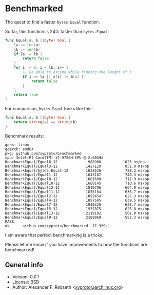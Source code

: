 # Benchmarked

The quest to find a faster `bytes.Equal` function.

So far, this function is 24% faster than `bytes.Equal`:

```go
func Equal(a, b []byte) bool {
    la := len(a)
    lb := len(b)
    if la != lb {
        return false
    }
    for i := 0; i < lb; i++ {
        // Be able to escape while finding the lenght of b
        if i >= la || a[i] != b[i] {
            return false
        }
    }
    return true
}
```

For comparison, `bytes.Equal` looks like this:

```go
func Equal(a, b []byte) bool {
    return string(a) == string(b)
}
```

Benchmark results:

```
goos: linux
goarch: amd64
pkg: github.com/xyproto/benchmarked
cpu: Intel(R) Core(TM) i7-9750H CPU @ 2.60GHz
BenchmarkEqual/Equal6-12         	  988906	      1025 ns/op
BenchmarkEqual/Equal3-12         	 1427120	       851.0 ns/op
BenchmarkEqual/bytes.Equal-12    	 1622636	       728.2 ns/op
BenchmarkEqual/Equal1-12         	 1643167	       740.3 ns/op
BenchmarkEqual/Equal8-12         	 1681600	       711.9 ns/op
BenchmarkEqual/Equal10-12        	 1688145	       710.6 ns/op
BenchmarkEqual/Equal12-12        	 1810796	       664.9 ns/op
BenchmarkEqual/Equal11-12        	 1876164	       636.7 ns/op
BenchmarkEqual/Equal2-12         	 1892454	       627.3 ns/op
BenchmarkEqual/Equal4-12         	 1897585	       639.5 ns/op
BenchmarkEqual/Equal7-12         	 1910326	       628.7 ns/op
BenchmarkEqual/Equal5-12         	 1932075	       626.8 ns/op
BenchmarkEqual/Equal13-12        	 2119182	       561.9 ns/op
BenchmarkEqual/Equal9-12         	 2168968	       552.3 ns/op
PASS
ok  	github.com/xyproto/benchmarked	17.929s
```

I am aware that perfect benchmarking is a tricky.

Please let me know if you have improvements to how the functions are benchmarked!

## General info

* Version: 0.0.1
* License: BSD
* Author: Alexander F. Rødseth &lt;xyproto@archlinux.org&gt;
